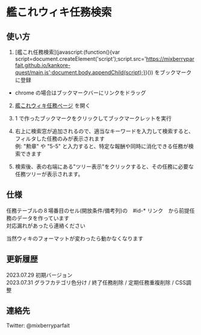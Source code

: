 # 艦これウィキ任務検索

## 使い方

1. [艦これ任務検索](javascript:(function(){var script=document.createElement('script');script.src='https://mixberryparfait.github.io/kankore-quest/main.js';document.body.appendChild(script);})())
 をブックマークに登録  
 - chrome の場合はブックマークバーにリンクをドラッグ  
   
2. [艦これウィキ任務ページ](https://wikiwiki.jp/kancolle/任務) を開く  
   
3. 1 で作ったブックマークをクリックしてブックマークレットを実行  
   
4. 右上に検索窓が追加されるので、適当なキーワードを入力して検索すると、フィルタした任務のみが表示されます  
   例: "勲章" や "5-5" と入力すると、特定な報酬や同時に消化できる任務が検索できます
   
6. 検索後、表の右端にある"ツリー表示"をクリックすると、その任務に必要な任務ツリーが表示されます。


## 仕様

任務テーブルの８場番目のセル(開放条件/備考列)の　#id-* リンク　から前提任務のデータを作っています  
対応漏れがあったら連絡ください  

当然ウィキのフォーマットが変わったら動かなくなります


## 更新履歴

2023.07.29  初期バージョン  
2023.07.31  グラフカテゴリ色分け / 終了任務削除 / 定期任務重複削除 / CSS調整  


## 連絡先

Twitter: @mixberryparfait
